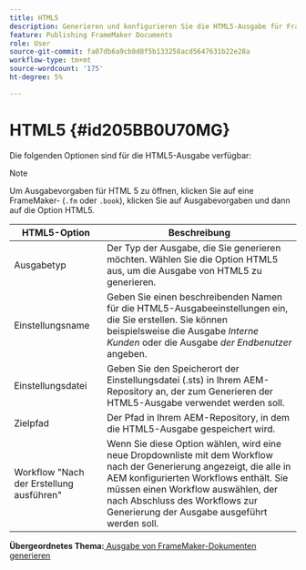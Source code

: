 ```yaml
---
title: HTML5
description: Generieren und konfigurieren Sie die HTML5-Ausgabe für FrameMaker-Dokumente in AEM Guides.
feature: Publishing FrameMaker Documents
role: User
source-git-commit: fa07db6a9cb8d8f5b133258acd5647631b22e28a
workflow-type: tm+mt
source-wordcount: '175'
ht-degree: 5%

---
```


# HTML5 {#id205BB0U70MG}

Die folgenden Optionen sind für die HTML5-Ausgabe verfügbar:

>[!NOTE]
>
> Um Ausgabevorgaben für HTML 5 zu öffnen, klicken Sie auf eine FrameMaker- \(`.fm` oder `.book`\), klicken Sie auf Ausgabevorgaben und dann auf die Option HTML5.

| HTML5-Option | Beschreibung |
|------------|-----------|
| Ausgabetyp | Der Typ der Ausgabe, die Sie generieren möchten. Wählen Sie die Option HTML5 aus, um die Ausgabe von HTML5 zu generieren. |
| Einstellungsname | Geben Sie einen beschreibenden Namen für die HTML5-Ausgabeeinstellungen ein, die Sie erstellen. Sie können beispielsweise die Ausgabe *Interne Kunden* oder die Ausgabe *der Endbenutzer* angeben. |
| Einstellungsdatei | Geben Sie den Speicherort der Einstellungsdatei \(.sts\) in Ihrem AEM-Repository an, der zum Generieren der HTML5-Ausgabe verwendet werden soll. |
| Zielpfad | Der Pfad in Ihrem AEM-Repository, in dem die HTML5-Ausgabe gespeichert wird. |
| Workflow &quot;Nach der Erstellung ausführen&quot; | Wenn Sie diese Option wählen, wird eine neue Dropdownliste mit dem Workflow nach der Generierung angezeigt, die alle in AEM konfigurierten Workflows enthält. Sie müssen einen Workflow auswählen, der nach Abschluss des Workflows zur Generierung der Ausgabe ausgeführt werden soll. |

**Übergeordnetes Thema:**[ Ausgabe von FrameMaker-Dokumenten generieren](fm-output-generatation.md)

